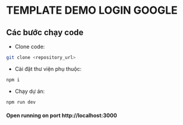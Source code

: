 # TEMPLATE DEMO LOGIN GOOGLE

## Các bước chạy code
- Clone code:

```bash
git clone <repository_url>
```
- Cài đặt thư viện phụ thuộc:

```bash
npm i
```
- Chạy dự án:
```bash
npm run dev
```
#### Open running on port http://localhost:3000

